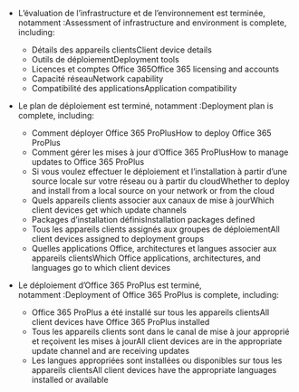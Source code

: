 - <span data-ttu-id="1f0c4-101">L’évaluation de l’infrastructure et de l’environnement est terminée, notamment :</span><span class="sxs-lookup"><span data-stu-id="1f0c4-101">Assessment of infrastructure and environment is complete, including:</span></span>

    - <span data-ttu-id="1f0c4-102">Détails des appareils clients</span><span class="sxs-lookup"><span data-stu-id="1f0c4-102">Client device details</span></span>
    - <span data-ttu-id="1f0c4-103">Outils de déploiement</span><span class="sxs-lookup"><span data-stu-id="1f0c4-103">Deployment tools</span></span>
    - <span data-ttu-id="1f0c4-104">Licences et comptes Office 365</span><span class="sxs-lookup"><span data-stu-id="1f0c4-104">Office 365 licensing and accounts</span></span>
    - <span data-ttu-id="1f0c4-105">Capacité réseau</span><span class="sxs-lookup"><span data-stu-id="1f0c4-105">Network capability</span></span>
    - <span data-ttu-id="1f0c4-106">Compatibilité des applications</span><span class="sxs-lookup"><span data-stu-id="1f0c4-106">Application compatibility</span></span>

- <span data-ttu-id="1f0c4-107">Le plan de déploiement est terminé, notamment :</span><span class="sxs-lookup"><span data-stu-id="1f0c4-107">Deployment plan is complete, including:</span></span>

    - <span data-ttu-id="1f0c4-108">Comment déployer Office 365 ProPlus</span><span class="sxs-lookup"><span data-stu-id="1f0c4-108">How to deploy Office 365 ProPlus</span></span>
    - <span data-ttu-id="1f0c4-109">Comment gérer les mises à jour d’Office 365 ProPlus</span><span class="sxs-lookup"><span data-stu-id="1f0c4-109">How to manage updates to Office 365 ProPlus</span></span>
    - <span data-ttu-id="1f0c4-110">Si vous voulez effectuer le déploiement et l’installation à partir d’une source locale sur votre réseau ou à partir du cloud</span><span class="sxs-lookup"><span data-stu-id="1f0c4-110">Whether to deploy and install from a local source on your network or from the cloud</span></span>
    - <span data-ttu-id="1f0c4-111">Quels appareils clients associer aux canaux de mise à jour</span><span class="sxs-lookup"><span data-stu-id="1f0c4-111">Which client devices get which update channels</span></span>
    - <span data-ttu-id="1f0c4-112">Packages d’installation définis</span><span class="sxs-lookup"><span data-stu-id="1f0c4-112">Installation packages defined</span></span>
    - <span data-ttu-id="1f0c4-113">Tous les appareils clients assignés aux groupes de déploiement</span><span class="sxs-lookup"><span data-stu-id="1f0c4-113">All client devices assigned to deployment groups</span></span>
    - <span data-ttu-id="1f0c4-114">Quelles applications Office, architectures et langues associer aux appareils clients</span><span class="sxs-lookup"><span data-stu-id="1f0c4-114">Which Office applications, architectures, and languages go to which client devices</span></span>

- <span data-ttu-id="1f0c4-115">Le déploiement d’Office 365 ProPlus est terminé, notamment :</span><span class="sxs-lookup"><span data-stu-id="1f0c4-115">Deployment of Office 365 ProPlus is complete, including:</span></span>

    - <span data-ttu-id="1f0c4-116">Office 365 ProPlus a été installé sur tous les appareils clients</span><span class="sxs-lookup"><span data-stu-id="1f0c4-116">All client devices have Office 365 ProPlus installed</span></span>
    - <span data-ttu-id="1f0c4-117">Tous les appareils clients sont dans le canal de mise à jour approprié et reçoivent les mises à jour</span><span class="sxs-lookup"><span data-stu-id="1f0c4-117">All client devices are in the appropriate update channel and are receiving updates</span></span>
    - <span data-ttu-id="1f0c4-118">Les langues appropriées sont installées ou disponibles sur tous les appareils clients</span><span class="sxs-lookup"><span data-stu-id="1f0c4-118">All client devices have the appropriate languages installed or available</span></span>
